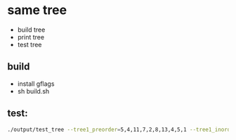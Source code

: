 # same tree 
- build tree
- print tree
- test tree

## build 
- install gflags
- sh build.sh

## test:

```bash
./output/test_tree --tree1_preorder=5,4,11,7,2,8,13,4,5,1 --tree1_inorder=7,11,2,4,5,13,8,5,4,1
```

